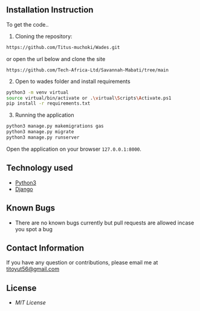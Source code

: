 ## Installation Instruction
To get the code..

1. Cloning the repository:
  ```bash
  https://github.com/Titus-muchoki/Wades.git
  ```
 or open the url below and clone the site
  ```
  https://github.com/Tech-Africa-Ltd/Savannah-Mabati/tree/main
  ```
2. Open to wades folder and install requirements
  ```bash  
  python3 -m venv virtual
  source virtual/bin/activate or .\virtual\Scripts\Activate.ps1
  pip install -r requirements.txt
  ```

3. Running the application
  ```bash
  python3 manage.py makemigrations gas
  python3 manage.py migrate
  python3 manage.py runserver
  ```
Open the application on your browser `127.0.0.1:8000`.


## Technology used

* [Python3](https://www.python.org/)
* [Django](https://www.djangoproject.com/)


## Known Bugs
* There are no known bugs currently but pull requests are allowed incase you spot a bug

## Contact Information 

If you have any question or contributions, please email me at titoyut56@gmail.com

## License
* *MIT License*
